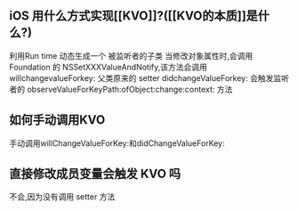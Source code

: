 ## iOS 用什么方式实现[[KVO]]?([[KVO的本质]]是什么?)

利用Run time 动态生成一个 被监听者的子类
当修改对象属性时,会调用 Foundation  的  NSSetXXXValueAndNotify,该方法会调用
	willchangevalueForkey:
	父类原来的 setter
	didchangeValueForkey:
	会触发监听者的	observeValueForKeyPath:ofObject:change:context: 方法
	
## 如何手动调用KVO
	
⼿动调⽤willChangeValueForKey:和didChangeValueForKey:


## 直接修改成员变量会触发 KVO 吗

不会,因为没有调用 setter 方法




